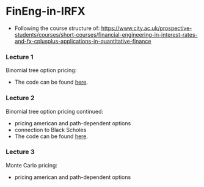 # FinEng-in-IRFX

* Following the course structure of: https://www.city.ac.uk/prospective-students/courses/short-courses/financial-engineering-in-interest-rates-and-fx-cplusplus-applications-in-quantitative-finance


### Lecture 1
Binomial tree option pricing:
* The code can be found [here](https://github.com/ccjeremylo/FinEng-in-IRFX/tree/feature/readme-change/Lecture1/Lecture1).


### Lecture 2
Binomial tree option pricing continued:
* pricing american and path-dependent options
* connection to Black Scholes
* The code can be found [here](https://github.com/ccjeremylo/FinEng-in-IRFX/tree/feature/readme-change/Lecture2/Lecture2).


### Lecture 3
Monte Carlo pricing:
* pricing american and path-dependent options
